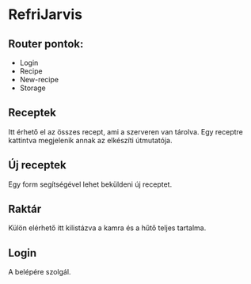 #  RefriJarvis

## Router pontok:
- Login
- Recipe
- New-recipe
- Storage

## Receptek
Itt érhető el az összes recept, ami a szerveren van tárolva. Egy receptre kattintva megjelenik annak az elkészíti útmutatója.

## Új receptek
Egy form segítségével lehet beküldeni új receptet.

## Raktár
Külön elérhető itt kilistázva a kamra és a hűtő teljes tartalma.

## Login
A belépére szolgál.